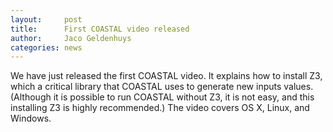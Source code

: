 ```yaml
---
layout:     post
title:      First COASTAL video released
author:     Jaco Geldenhuys
categories: news
---
```


We have just released the first COASTAL video.  It explains how to install Z3,
which a critical library that COASTAL uses to generate new inputs values.
(Although it is possible to run COASTAL without Z3, it is not easy, and this
installing Z3 is highly recommended.)  The video covers OS X, Linux, and
Windows.

